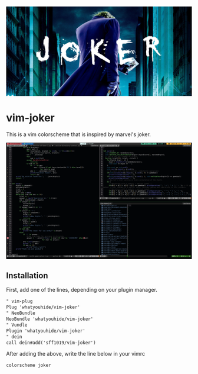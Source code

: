 ![joker](assets/header.png)

# vim-joker

This is a vim colorscheme that is inspired by marvel's joker.

<p align='center'>
  <img src='./assets/example.png?raw=true'>
</p>


## Installation

First, add one of the lines, depending on your plugin manager.
```
" vim-plug
Plug 'whatyouhide/vim-joker'
" NeoBundle
NeoBundle 'whatyouhide/vim-joker'
" Vundle
Plugin 'whatyouhide/vim-joker'
" dein
call dein#add('sff1019/vim-joker')
```

After adding the above, write the line below in your vimrc

```
colorscheme joker
```
